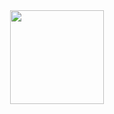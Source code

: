 <div align="center">
  <img height="150" src="https://res.cloudinary.com/dz209s6jk/image/upload/v1556725335/Challenges/t1shleo9aako7yuryeu1.jpg"  />
</div>
